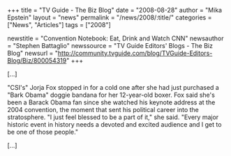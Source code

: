 +++
title = "TV Guide - The Biz Blog"
date = "2008-08-28"
author = "Mika Epstein"
layout = "news"
permalink = "/news/2008/:title/"
categories = ["News", "Articles"]
tags = ["2008"]

newstitle = "Convention Notebook: Eat, Drink and Watch CNN"
newsauthor = "Stephen Battaglio"
newssource = "TV Guide Editors' Blogs - The Biz Blog"
newsurl = "http://community.tvguide.com/blog/TVGuide-Editors-Blog/Biz/800054319"
+++

[...]

"CSI's" Jorja Fox stopped in for a cold one after she had just purchased a "Bark Obama" doggie bandana for her 12-year-old boxer. Fox said she's been a Barack Obama fan since she watched his keynote address at the 2004 convention, the moment that sent his political career into the stratosphere. "I just feel blessed to be a part of it," she said. "Every major historic event in history needs a devoted and excited audience and I get to be one of those people."

[...]  
